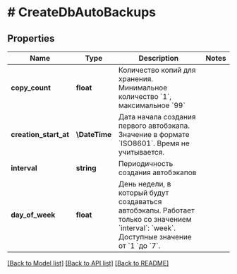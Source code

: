 # # CreateDbAutoBackups

## Properties

Name | Type | Description | Notes
------------ | ------------- | ------------- | -------------
**copy_count** | **float** | Количество копий для хранения. Минимальное количество &#x60;1&#x60;, максимальное &#x60;99&#x60; |
**creation_start_at** | **\DateTime** | Дата начала создания первого автобэкапа. Значение в формате &#x60;ISO8601&#x60;. Время не учитывается. |
**interval** | **string** | Периодичность создания автобэкапов |
**day_of_week** | **float** | День недели, в который будут создаваться автобэкапы. Работает только со значением &#x60;interval&#x60;: &#x60;week&#x60;. Доступные значение от &#x60;1 &#x60;до &#x60;7&#x60;. |

[[Back to Model list]](../../README.md#models) [[Back to API list]](../../README.md#endpoints) [[Back to README]](../../README.md)
